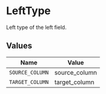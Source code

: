 # LeftType

Left type of the left field.


## Values

| Name            | Value           |
| --------------- | --------------- |
| `SOURCE_COLUMN` | source_column   |
| `TARGET_COLUMN` | target_column   |